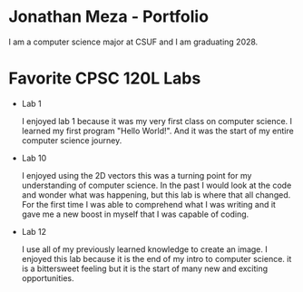 # Jonathan Meza - Portfolio 

I am a computer science major at CSUF and I am graduating 2028. 

# Favorite CPSC 120L Labs 

* Lab 1

    I enjoyed lab 1 because it was my very first class on computer science. I learned my first program "Hello World!". And it was the start of my entire computer science journey.

* Lab 10 

    I enjoyed using the 2D vectors this was a turning point for my understanding of computer science. In the past I would look at the code and wonder what was happening, but this lab is where that all changed. For the first time I was able to comprehend what I was writing and it gave me a new boost in myself that I was capable of coding. 


* Lab 12 

    I use all of my previously learned knowledge to create an image. I enjoyed this lab because it is the end of my intro to computer science. it is a bittersweet feeling but it is the start of many new and exciting opportunities. 